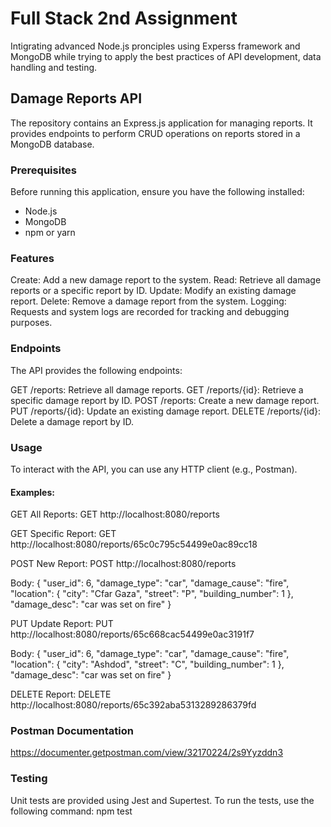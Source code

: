 # Full Stack 2nd Assignment
 Intigrating advanced Node.js pronciples using Experss framework and MongoDB while trying to apply the best practices of API development, data handling and testing.


## Damage Reports API

The repository contains an Express.js application for managing reports. It provides endpoints to perform CRUD operations on reports stored in a MongoDB database.

### Prerequisites

Before running this application, ensure you have the following installed:

- Node.js
- MongoDB
- npm or yarn

### Features

Create: Add a new damage report to the system.
Read: Retrieve all damage reports or a specific report by ID.
Update: Modify an existing damage report.
Delete: Remove a damage report from the system.
Logging: Requests and system logs are recorded for tracking and debugging purposes.

### Endpoints

The API provides the following endpoints:

GET /reports: Retrieve all damage reports.
GET /reports/{id}: Retrieve a specific damage report by ID.
POST /reports: Create a new damage report.
PUT /reports/{id}: Update an existing damage report.
DELETE /reports/{id}: Delete a damage report by ID.

###  Usage

To interact with the API, you can use any HTTP client (e.g., Postman).

#### Examples:

GET All Reports:
GET http://localhost:8080/reports


GET Specific Report:
GET http://localhost:8080/reports/65c0c795c54499e0ac89cc18


POST New Report:
POST http://localhost:8080/reports

Body:
{
    "user_id": 6,
    "damage_type": "car",
    "damage_cause": "fire",
    "location": {
        "city": "Cfar Gaza",
        "street": "P",
        "building_number": 1
        },
        "damage_desc": "car was set on fire"
}

        

PUT Update Report:
PUT http://localhost:8080/reports/65c668cac54499e0ac3191f7

Body:
{
    "user_id": 6,
    "damage_type": "car",
    "damage_cause": "fire",
    "location": {
        "city": "Ashdod",
        "street": "C",
        "building_number": 1
        },
    "damage_desc": "car was set on fire"
}


DELETE Report:
DELETE http://localhost:8080/reports/65c392aba5313289286379fd

### Postman Documentation
https://documenter.getpostman.com/view/32170224/2s9Yyzddn3

### Testing
Unit tests are provided using Jest and Supertest. To run the tests, use the following command: npm test
